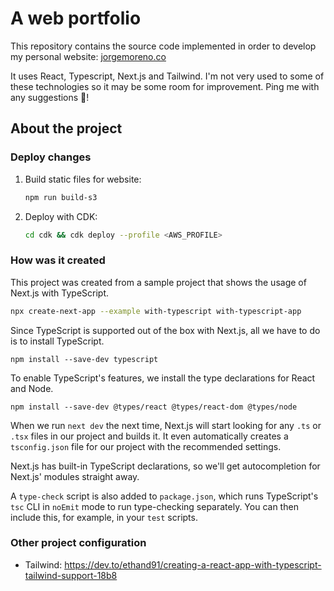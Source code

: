 # A web portfolio

This repository contains the source code implemented in order to develop my personal website: [jorgemoreno.co](https://www.jorgemoreno.co/)

It uses React, Typescript, Next.js and Tailwind. I'm not very used to some of these technologies so it may be some room for improvement. Ping me with any suggestions 🙂! 


## About the project

### Deploy changes
1. Build static files for website:
    ```bash
    npm run build-s3
   ```
2. Deploy with CDK:
    ```bash
   cd cdk && cdk deploy --profile <AWS_PROFILE> 
   ```

### How was it created
This project was created from a sample project that shows the usage of Next.js with TypeScript.

```bash
npx create-next-app --example with-typescript with-typescript-app
```

Since TypeScript is supported out of the box with Next.js, all we have to do is to install TypeScript.

```
npm install --save-dev typescript
```

To enable TypeScript's features, we install the type declarations for React and Node.

```
npm install --save-dev @types/react @types/react-dom @types/node
```

When we run `next dev` the next time, Next.js will start looking for any `.ts` or `.tsx` files in our project and builds it. It even automatically creates a `tsconfig.json` file for our project with the recommended settings.

Next.js has built-in TypeScript declarations, so we'll get autocompletion for Next.js' modules straight away.

A `type-check` script is also added to `package.json`, which runs TypeScript's `tsc` CLI in `noEmit` mode to run type-checking separately. You can then include this, for example, in your `test` scripts.


### Other project configuration
- Tailwind: https://dev.to/ethand91/creating-a-react-app-with-typescript-tailwind-support-18b8
